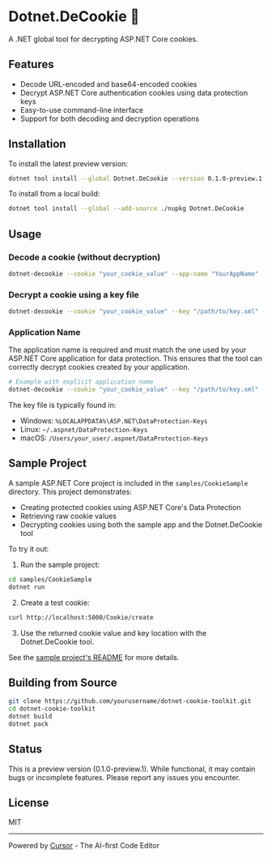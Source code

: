 # Dotnet.DeCookie 🍪

A .NET global tool for decrypting ASP.NET Core cookies.

## Features

- Decode URL-encoded and base64-encoded cookies
- Decrypt ASP.NET Core authentication cookies using data protection keys
- Easy-to-use command-line interface
- Support for both decoding and decryption operations

## Installation

To install the latest preview version:

```bash
dotnet tool install --global Dotnet.DeCookie --version 0.1.0-preview.1
```

To install from a local build:

```bash
dotnet tool install --global --add-source ./nupkg Dotnet.DeCookie
```

## Usage

### Decode a cookie (without decryption)
```bash
dotnet-decookie --cookie "your_cookie_value" --app-name "YourAppName"
```

### Decrypt a cookie using a key file
```bash
dotnet-decookie --cookie "your_cookie_value" --key "/path/to/key.xml" --app-name "YourAppName"
```

### Application Name
The application name is required and must match the one used by your ASP.NET Core application for data protection. This ensures that the tool can correctly decrypt cookies created by your application.

```bash
# Example with explicit application name
dotnet-decookie --cookie "your_cookie_value" --key "/path/to/key.xml" --app-name "YourAppName"
```

The key file is typically found in:
- Windows: `%LOCALAPPDATA%\ASP.NET\DataProtection-Keys`
- Linux: `~/.aspnet/DataProtection-Keys`
- macOS: `/Users/your_user/.aspnet/DataProtection-Keys`

## Sample Project

A sample ASP.NET Core project is included in the `samples/CookieSample` directory. This project demonstrates:
- Creating protected cookies using ASP.NET Core's Data Protection
- Retrieving raw cookie values
- Decrypting cookies using both the sample app and the Dotnet.DeCookie tool

To try it out:

1. Run the sample project:
```bash
cd samples/CookieSample
dotnet run
```

2. Create a test cookie:
```bash
curl http://localhost:5000/Cookie/create
```

3. Use the returned cookie value and key location with the Dotnet.DeCookie tool.

See the [sample project's README](samples/CookieSample/README.md) for more details.

## Building from Source

```bash
git clone https://github.com/yourusername/dotnet-cookie-toolkit.git
cd dotnet-cookie-toolkit
dotnet build
dotnet pack
```

## Status

This is a preview version (0.1.0-preview.1). While functional, it may contain bugs or incomplete features. Please report any issues you encounter.

## License

MIT

---
Powered by [Cursor](https://cursor.sh) - The AI-first Code Editor